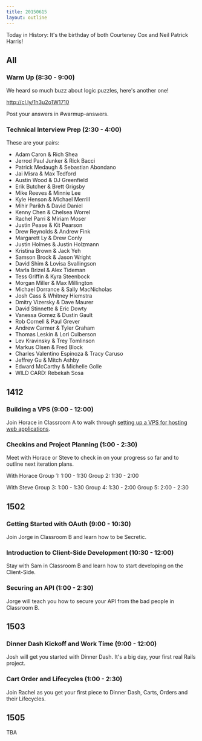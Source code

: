 ```yaml
---
title: 20150615
layout: outline
---
```


Today in History: It's the birthday of both Courteney Cox and Neil Patrick Harris!

## All

### Warm Up (8:30 - 9:00)

We heard so much buzz about logic puzzles, here's another one!

http://cl.ly/1h3u2o1W1710

Post your answers in #warmup-answers.

### Technical Interview Prep (2:30 - 4:00)

These are your pairs:

* Adam Caron & Rich Shea
* Jerrod Paul Junker & Rick Bacci
* Patrick Medaugh & Sebastian Abondano
* Jai Misra & Max Tedford
* Austin Wood & DJ Greenfield
* Erik Butcher & Brett Grigsby
* Mike Reeves & Minnie Lee
* Kyle Henson & Michael Merrill
* Mihir Parikh & David Daniel
* Kenny Chen & Chelsea Worrel
* Rachel Parri & Miriam Moser 
* Justin Pease & Kit Pearson
* Drew Reynolds & Andrew Fink
* Margarett Ly & Drew Conly
* Justin Holmes & Justin Holzmann
* Kristina Brown & Jack Yeh
* Samson Brock & Jason Wright
* David Shim & Lovisa Svallingson
* Marla Brizel & Alex Tideman
* Tess Griffin & Kyra Steenbock
* Morgan Miller & Max Millington
* Michael Dorrance & Sally MacNicholas
* Josh Cass & Whitney Hiemstra
* Dmitry Vizersky & Dave Maurer
* David Stinnette & Eric Dowty
* Vanessa Gomez & Dustin Gault
* Rob Cornell & Paul Grever
* Andrew Carmer & Tyler Graham
* Thomas Leskin & Lori Culberson
* Lev Kravinsky & Trey Tomlinson
* Markus Olsen & Fred Block
* Charles Valentino Espinoza & Tracy Caruso
* Jeffrey Gu & Mitch Ashby
* Edward McCarthy & Michelle Golle
* WILD CARD: Rebekah Sosa


## 1412

### Building a VPS (9:00 - 12:00)

Join Horace in Classroom A to walk through [setting up a VPS for hosting web applications](https://github.com/turingschool/lesson_plans/blob/master/ruby_03-professional_rails_applications/building-a-vps.markdown).

### Checkins and Project Planning (1:00 - 2:30)

Meet with Horace or Steve to check in on your progress so far and to outline next iteration plans.

With Horace
Group 1: 1:00 - 1:30
Group 2: 1:30 - 2:00

With Steve
Group 3: 1:00 - 1:30
Group 4: 1:30 - 2:00
Group 5: 2:00 - 2:30

## 1502

### Getting Started with OAuth (9:00 - 10:30)

Join Jorge in Classroom B and learn how to be Secretic.

### Introduction to Client-Side Development (10:30 - 12:00)

Stay with Sam in Classroom B and learn how to start developing on the Client-Side.

### Securing an API (1:00 - 2:30)

Jorge will teach you how to secure your API from the bad people in Classroom B.


## 1503

### Dinner Dash Kickoff and Work Time (9:00 - 12:00)

Josh will get you started with Dinner Dash. It's a big day, your first real Rails project.

### Cart Order and Lifecycles (1:00 - 2:30)

Join Rachel as you get your first piece to Dinner Dash, Carts, Orders and their Lifecycles.


## 1505

TBA



